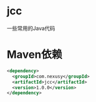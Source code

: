 # jcc
一些常用的Java代码

# Maven依赖

```xml
<dependency>
  <groupId>com.nexusy</groupId>
  <artifactId>jcc</artifactId>
  <version>1.0.0</version>
</dependency>
```

